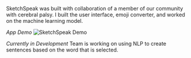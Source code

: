 SketchSpeak was built with collaboration of a member of our community with cerebral palsy. I built the user interface, emoji converter, and worked on the machine learning model.

*App Demo*
![SketchSpeak Demo](https://github.com/kripat06/SketchSpeak/blob/4e8c6f2f65589ed2b41c63b01eff292cc3f7c80b/images/potato_demo.gif)

*Currently in Development*
Team is working on using NLP to create sentences based on the word that is selected.
